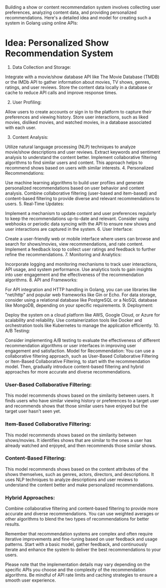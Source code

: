 
Building a show or content recommendation system involves collecting user preferences, analyzing content data, and providing personalized recommendations. Here's a detailed idea and model for creating such a system in Golang using online APIs:

# Idea: Personalized Show Recommendation System

1. Data Collection and Storage:

 Integrate with a movie/show database API like The Movie Database (TMDB) or the IMDb API to gather information about movies, TV shows, genres, ratings, and user reviews.
 Store the content data locally in a database or cache to reduce API calls and improve response times.

2. User Profiling:

 Allow users to create accounts or sign in to the platform to capture their preferences and viewing history.
 Store user interactions, such as liked movies, disliked movies, and watched movies, in a database associated with each user.

3. Content Analysis:

 Utilize natural language processing (NLP) techniques to analyze movie/show descriptions and user reviews. Extract keywords and sentiment analysis to understand the content better.
 Implement collaborative filtering algorithms to find similar users and content. This approach helps to recommend shows based on users with similar interests.
4. Personalized Recommendations:

Use machine learning algorithms to build user profiles and generate personalized recommendations based on user behavior and content analysis.
Combine collaborative filtering (user-based and item-based) and content-based filtering to provide diverse and relevant recommendations to users.
5. Real-Time Updates:

Implement a mechanism to update content and user preferences regularly to keep the recommendations up-to-date and relevant.
Consider using webhooks or periodic data syncing with the API to ensure new shows and user interactions are captured in the system.
6. User Interface:

Create a user-friendly web or mobile interface where users can browse and search for shows/movies, view recommendations, and rate content.
Implement a feedback loop to collect user ratings and feedback to further refine the recommendations.
7. Monitoring and Analytics:

Incorporate logging and monitoring mechanisms to track user interactions, API usage, and system performance.
Use analytics tools to gain insights into user engagement and the effectiveness of the recommendation algorithms.
8. API and Frameworks:

For API integration and HTTP handling in Golang, you can use libraries like "net/http" and popular web frameworks like Gin or Echo.
For data storage, consider using a relational database like PostgreSQL or a NoSQL database like MongoDB, depending on your specific requirements.
9. Deployment:

Deploy the system on a cloud platform like AWS, Google Cloud, or Azure for scalability and reliability.
Use containerization tools like Docker and orchestration tools like Kubernetes to manage the application efficiently.
10. A/B Testing:

Consider implementing A/B testing to evaluate the effectiveness of different recommendation algorithms or user interfaces in improving user engagement and satisfaction.
Model for Recommendation:
You can use a collaborative filtering approach, such as User-Based Collaborative Filtering or Item-Based Collaborative Filtering, to start with the recommendation model. Then, gradually introduce content-based filtering and hybrid approaches for more accurate and diverse recommendations.

### User-Based Collaborative Filtering:
This model recommends shows based on the similarity between users. It finds users who have similar viewing history or preferences to a target user and recommends shows that those similar users have enjoyed but the target user hasn't seen yet.

### Item-Based Collaborative Filtering:
This model recommends shows based on the similarity between shows/movies. It identifies shows that are similar to the ones a user has already watched and enjoyed, and then recommends those similar shows.

### Content-Based Filtering:
This model recommends shows based on the content attributes of the shows themselves, such as genres, actors, directors, and descriptions. It uses NLP techniques to analyze descriptions and user reviews to understand the content better and make personalized recommendations.

### Hybrid Approaches:
Combine collaborative filtering and content-based filtering to provide more accurate and diverse recommendations. You can use weighted averages or other algorithms to blend the two types of recommendations for better results.

Remember that recommendation systems are complex and often require iterative improvements and fine-tuning based on user feedback and usage patterns. Start with a basic model, gather feedback, and continuously iterate and enhance the system to deliver the best recommendations to your users.

Please note that the implementation details may vary depending on the specific APIs you choose and the complexity of the recommendation algorithms. Be mindful of API rate limits and caching strategies to ensure a smooth user experience.